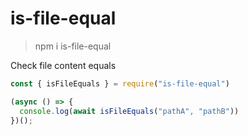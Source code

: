 # is-file-equal

>npm i is-file-equal

Check file content equals

```js
const { isFileEquals } = require("is-file-equal")

(async () => {
  console.log(await isFileEquals("pathA", "pathB"))
})();
```
